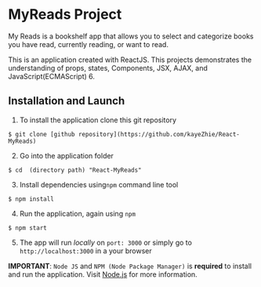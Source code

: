 # MyReads Project

My Reads is a bookshelf app that allows you to select and categorize books you have read, currently reading, or want to read.

This is an application created with ReactJS. This projects demonstrates the understanding of props, states, Components, JSX, AJAX, and JavaScript(ECMAScript) 6.


## Installation and Launch

1. To install the application clone this git repository

```
$ git clone [github repository](https://github.com/kayeZhie/React-MyReads)
```


2. Go into the application folder

```
$ cd  (directory path) "React-MyReads"
```

3. Install dependencies using`npm` command line tool

```
$ npm install
```

4. Run the application, again using `npm`

```
$ npm start
```

5. The app will run *locally* on `port: 3000` or simply go to `http://localhost:3000` in a your browser

**IMPORTANT**: `Node JS` and `NPM (Node Package Manager)` is **required** to install and run the application. Visit [Node.js](https://nodejs.org/) for more information.


